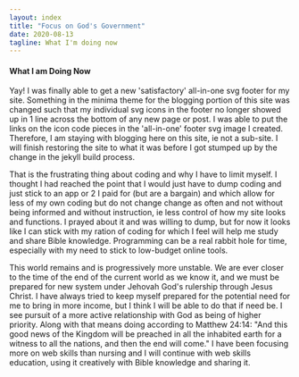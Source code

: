 ```yaml
---
layout: index
title: "Focus on God's Government"
date: 2020-08-13
tagline: What I'm doing now
---
```


#### What I am Doing Now

Yay! I was finally able to get a new 'satisfactory' all-in-one svg footer for my site. Something in the minima theme for the blogging portion of this site was changed such that my individual svg icons in the footer no longer showed up in 1 line across the bottom of any new page or post. I was able to put the links on the icon code pieces in the 'all-in-one' footer svg image I created. Therefore, I am staying with blogging here on this site, ie not a sub-site. I will finish restoring the site to what it was before I got stumped up by the change in the jekyll build process. 

That is the frustrating thing about coding and why I have to limit myself. I thought I had reached the point that I would just have to dump coding and just stick to an app or 2 I paid for (but are a bargain) and which allow for less of my own coding but do not change change as often and not without being informed and without instruction, ie less control of how my site looks and functions. I prayed about it and was willing to dump, but for now it looks like I can stick with my ration of coding for which I feel will help me study and share Bible knowledge. Programming can be a real rabbit hole for time, especially with my need to stick to low-budget online tools.

This world remains and is progressively more unstable. We are ever closer to the time of the end of the current world as we know it, and we must be prepared for new system under Jehovah God's rulership through Jesus Christ. I have always tried to keep myself prepared for the potential need for me to bring in more income, but I think I will be able to do that if need be. I see pursuit of a more active relationship with God as being of higher priority. Along with that means doing according to Matthew 24:14: "And this good news of the Kingdom will be preached in all the inhabited earth for a witness to all the nations, and then the end will come." I have been focusing more on web skills than nursing and I will continue with web skills education, using it creatively with Bible knowledge and sharing it.

